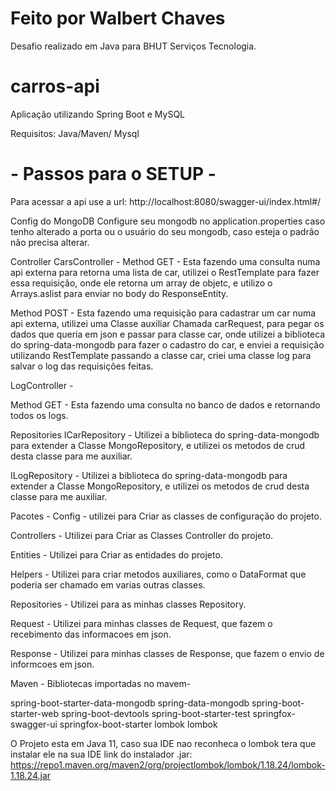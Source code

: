 # Feito por Walbert Chaves

Desafio realizado em Java para BHUT Serviços Tecnologia.

# carros-api

Aplicação utilizando Spring Boot e MySQL

Requisitos:
Java/Maven/ Mysql

# - Passos para o SETUP -

Para acessar a api use a url: http://localhost:8080/swagger-ui/index.html#/

Config do MongoDB
Configure seu mongodb no application.properties caso tenho alterado a porta ou o usuário do seu mongodb,
caso esteja o padrão não precisa alterar.

Controller
CarsController -
Method GET - Esta fazendo uma consulta numa api externa para retorna uma lista de car,
utilizei o RestTemplate para fazer essa requisição, onde ele retorna um array de objetc,
e utilizo o Arrays.aslist para enviar no body do ResponseEntity.

Method POST - Esta fazendo uma requisição para cadastrar um car numa api externa,
utilizei uma Classe auxiliar Chamada carRequest,
para pegar os dados que queria em json e passar para classe car,
onde utilizei a biblioteca do spring-data-mongodb para fazer o cadastro do car,
e enviei a requisição utilizando RestTemplate passando a classe car,
criei uma classe log para salvar o log das requisições feitas.

LogController -

Method GET - Esta fazendo uma consulta no banco de dados e retornando todos os logs.

Repositories
ICarRepository - Utilizei a biblioteca do spring-data-mongodb para extender a Classe MongoRepository,
e utilizei os metodos de crud desta classe para me auxiliar.

ILogRepository - Utilizei a biblioteca do spring-data-mongodb para extender a Classe MongoRepository,
e utilizei os metodos de crud desta classe para me auxiliar.

Pacotes -
Config - utilizei para Criar as classes de configuração do projeto.

Controllers - Utilizei para Criar as Classes Controller do projeto.

Entities - Utilizei para Criar as entidades do projeto.

Helpers - Utilizei para criar metodos auxiliares, como o DataFormat que poderia ser chamado em varias outras classes.

Repositories - Utilizei para as minhas classes Repository.

Request - Utilizei para minhas classes de Request, que fazem o recebimento das informacoes em json.

Response - Utilizei para minhas classes de Response, que fazem o envio de informcoes em json.

Maven -
Bibliotecas importadas no mavem-

spring-boot-starter-data-mongodb
spring-data-mongodb
spring-boot-starter-web
spring-boot-devtools
spring-boot-starter-test
springfox-swagger-ui
springfox-boot-starter
lombok
lombok

O Projeto esta em Java 11, caso sua IDE nao reconheca o lombok tera que instalar ele na sua IDE
link do instalador .jar: https://repo1.maven.org/maven2/org/projectlombok/lombok/1.18.24/lombok-1.18.24.jar
